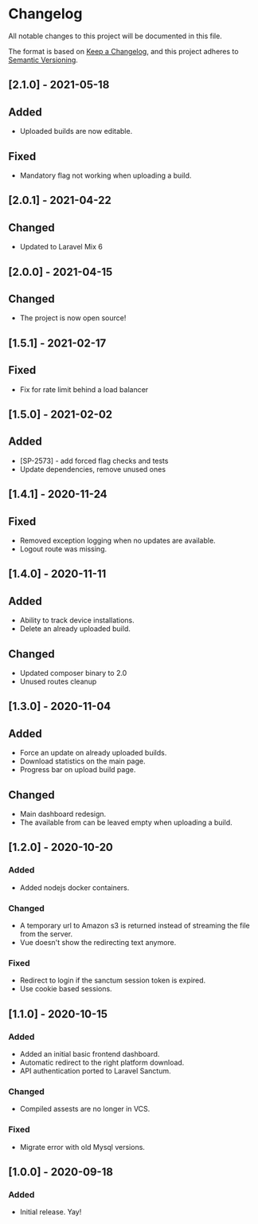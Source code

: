 # Changelog
All notable changes to this project will be documented in this file.

The format is based on [Keep a Changelog](https://keepachangelog.com/en/1.0.0/),
and this project adheres to [Semantic Versioning](https://semver.org/spec/v2.0.0.html).

## [2.1.0] - 2021-05-18
## Added
- Uploaded builds are now editable.

## Fixed
- Mandatory flag not working when uploading a build.

## [2.0.1] - 2021-04-22
## Changed
+ Updated to Laravel Mix 6

## [2.0.0] - 2021-04-15
## Changed
+ The project is now open source!

## [1.5.1] - 2021-02-17
## Fixed
+ Fix for rate limit behind a load balancer

## [1.5.0] - 2021-02-02
## Added
+ [SP-2573] - add forced flag checks and tests
+ Update dependencies, remove unused ones

## [1.4.1] - 2020-11-24
## Fixed
+ Removed exception logging when no updates are available.
+ Logout route was missing.

## [1.4.0] - 2020-11-11
## Added
+ Ability to track device installations.
+ Delete an already uploaded build.

## Changed
+ Updated composer binary to 2.0
+ Unused routes cleanup

## [1.3.0] - 2020-11-04
## Added
+ Force an update on already uploaded builds.
+ Download statistics on the main page.
+ Progress bar on upload build page.

## Changed
+ Main dashboard redesign.
+ The available from can be leaved empty when uploading a build.

## [1.2.0] - 2020-10-20
### Added
+ Added nodejs docker containers.

### Changed
+ A temporary url to Amazon s3 is returned instead of streaming the file from the server.
+ Vue doesn't show the redirecting text anymore.

### Fixed
+ Redirect to login if the sanctum session token is expired.
+ Use cookie based sessions.


## [1.1.0] - 2020-10-15
### Added
+ Added an initial basic frontend dashboard.
+ Automatic redirect to the right platform download.
+ API authentication ported to Laravel Sanctum.

### Changed
+ Compiled assests are no longer in VCS.

### Fixed
+ Migrate error with old Mysql versions.

## [1.0.0] - 2020-09-18
### Added
+ Initial release. Yay!
